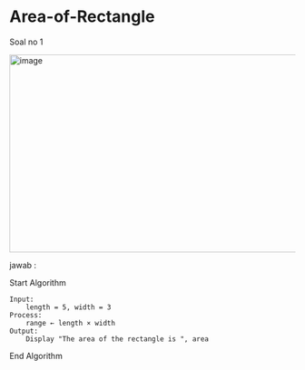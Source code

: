 # Area-of-Rectangle
Soal no 1

<img width="716" height="349" alt="image" src="https://github.com/user-attachments/assets/e30000b1-481c-4928-a465-7116e9ae064f" />

jawab :

  Start Algorithm
  
    Input:
        length = 5, width = 3
    Process:
        range ← length × width
    Output:
        Display "The area of the rectangle is ", area
        
   End Algorithm

